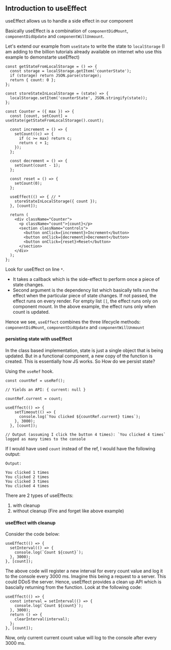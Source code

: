 ## Introduction to useEffect

useEffect allows us to handle a side effect in our component

Basically useEffect is a combination of `componentDidMount`, `componentDidUpdate` and `componentWillUnmount`.

Let's extend our example from `useState` to write the state to `localStorage`
(I am adding to the billion tutorials already available on internet who use this example to demonstarte useEffect)

```
const getStateFromLocalStorage = () => {
  const storage = localStorage.getItem('counterState');
  if (storage) return JSON.parse(storage);
  return { count: 0 };
};

const storeStateInLocalStorage = (state) => {
  localStorage.setItem('counterState', JSON.stringify(state));
};

const Counter = ({ max }) => {
  const [count, setCount] = useState(getStateFromLocalStorage().count);

  const increment = () => {
    setCount((c) => {
      if (c >= max) return c;
      return c + 1;
    });
  };

  const decrement = () => {
    setCount(count - 1);
  };

  const reset = () => {
    setCount(0);
  };

  useEffect(() => { // *
    storeStateInLocalStorage({ count });
  }, [count]);

  return (
    <div className="Counter">
      <p className="count">{count}</p>
      <section className="controls">
        <button onClick={increment}>Increment</button>
        <button onClick={decrement}>Decrement</button>
        <button onClick={reset}>Reset</button>
      </section>
    </div>
  );
};

```

Look for useEffect on line `*`.

- It takes a callback which is the side-effect to perform once a piece of state changes. 
- Second argument is the dependency list which basically tells run the effect when the particular piece of state changes. If not passed, the effect runs on every render. For empty list `[]`, the effect runs only on component mount. In the above example, the effect runs only when count is updated.

Hence we see, `useEffect` combines the three lifecycle methods: `componentDidMount`, `componentDidUpdate` and `componentWillUnmount`

#### persisting state with useEffect

In the class based implementation, state is just a single object that is being updated. But in a functional component, a new copy of the function is created. This is essentially how JS works. So How do we persist state?

Using the `useRef` hook.

```
const countRef = useRef();

// Yields an API: { current: null }

countRef.current = count;

useEffect(() => {
    setTimeout(() => {
      console.log(`You clicked ${countRef.current} times`);
    }, 3000);
  }, [count]);

// Output (assuming I click the button 4 times): `You clicked 4 times` logged as many times to the console
```

If I would have used `count` instead of the ref, I would have the following output:

```
Output:

You clicked 1 times
You clicked 2 times
You clicked 3 times
You clicked 4 times
```

There are 2 types of useEffects: 

1. with cleanup
2. without cleanup (Fire and forget like above example)

#### useEffect with cleanup

Consider the code below:

```
useEffect(() => {
  setInterval(() => {
    console.log(`Count ${count}`);
  }, 3000);
}, [count]);
```

The above code will register a new interval for every count value and log it to the console every 3000 ms. Imagine this being a request to a server. This could DDoS the server. Hence, useEffect provides a clean up API which is bascially returning from the function. Look at the following code:

```
useEffect(() => {
  const interval = setInterval(() => {
    console.log(`Count ${count}`);
  }, 3000);
  return () => {
    clearInterval(interval);
  };
}, [count]);
```

Now, only current current count value will log to the console after every 3000 ms.



